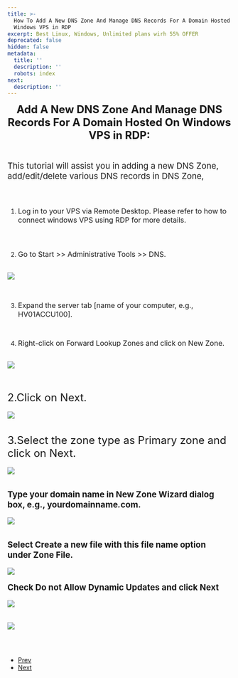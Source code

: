 ```yaml
---
title: >-
  How To Add A New DNS Zone And Manage DNS Records For A Domain Hosted On
  Windows VPS in RDP
excerpt: Best Linux, Windows, Unlimited plans wirh 55% OFFER
deprecated: false
hidden: false
metadata:
  title: ''
  description: ''
  robots: index
next:
  description: ''
---
```

<div itemprop="articleBody">
    <div style="text-align: left;">
        <p style="text-align: center;"><span style="font-size: 18pt;"><span style="font-size: 18pt;"><b> Add A New DNS Zone And Manage DNS Records For A Domain Hosted On Windows VPS in </b> <b>RDP:<br /><br /></b></span></span>
        </p>
        <p style="text-align: left;"><span style="font-weight: 400; font-size: 14pt;">This tutorial will assist you in adding a new DNS Zone, add/edit/delete various DNS records in DNS Zone,</span></p> <span style="font-size: 18pt;"><span style="font-size: 18pt;"><b><br /></b></span></span>
        <ol style="text-align: left;">
            <li><span style="font-weight: 400; font-size: 12pt;"> Log in to your VPS via Remote Desktop. Please refer to how to connect windows VPS using RDP for more details.</span></li>
        </ol> <span style="font-size: 18pt;"><span style="font-size: 18pt;"><b><br /></b></span></span>
        <ol start="2">
            <li style="text-align: left;"><span style="font-weight: 400; font-size: 12pt;"> Go to Start &gt;&gt; Administrative Tools &gt;&gt; DNS.</span></li>
        </ol>
        <br /><img style="display: block; margin-left: auto; margin-right: auto;" src="https://image.hostingraja.in/images/helphostingraja/add-new-dns-one.webp" />
        <br />
        <br />
        <ol start="3">
            <li style="text-align: left;"><span style="font-weight: 400; font-size: 12pt;"> Expand the server tab [name of your computer, e.g., HV01ACCU100].</span></li>
        </ol>
        <br />
        <ol style="text-align: left;" start="4">
            <li><span style="font-weight: 400; font-size: 12pt;"> Right-click on Forward Lookup Zones and click on New Zone.</span></li>
        </ol>
        <br /><img style="display: block; margin-left: auto; margin-right: auto;" src="https://image.hostingraja.in/images/helphostingraja/add-new-dns-two.webp" />
        <br />
        <br />
        <br /><span style="font-weight: 400; font-size: 18pt;">2.Click on Next.</span>
        <br />
        <br /><img style="display: block; margin-left: auto; margin-right: auto;" src="https://image.hostingraja.in/images/helphostingraja/add-new-dns-three.webp" />
        <br />
        <br /><span style="font-weight: 400; font-size: 18pt;">3.Select the zone type as Primary zone and click on Next.</span>
        <br />
        <br /><img style="display: block; margin-left: auto; margin-right: auto;" src="https://image.hostingraja.in/images/helphostingraja/add-new-dns-four.webp" />
        <br />
        <br /><span style="font-size: 14pt;"><strong> Type your domain name in New Zone Wizard dialog box, e.g., yourdomainname<i>.</i>com.</strong></span>
        <br />
        <br /><img style="display: block; margin-left: auto; margin-right: auto;" src="https://image.hostingraja.in/images/helphostingraja/add-new-dns-five.webp" />
        <br />
        <br /><span style="font-size: 14pt;"><strong> Select Create a new file with this file name option under Zone File.</strong></span>
        <br />
        <br /><img style="display: block; margin-left: auto; margin-right: auto;" src="https://image.hostingraja.in/images/helphostingraja/add-new-dns-six.webp" />
        <br /><span style="font-size: 14pt;"><strong> Check Do not Allow Dynamic Updates and click Next</strong></span>
        <br />
        <br /><img style="display: block; margin-left: auto; margin-right: auto;" src="https://image.hostingraja.in/images/helphostingraja/add-new-dns-seven.webp" />
        <br />
        <br /><img style="display: block; margin-left: auto; margin-right: auto;" src="https://image.hostingraja.in/images/helphostingraja/add-new-dns-eight.webp" />
        <br /><span style="font-size: 18pt;"><b><br /></b></span>
    </div>
</div>
<ul class="pager pagenav">
    <li class="previous">
        <a class="hasTooltip" title="How to Add A, MX, And Nameservers Records To DNS Zone" aria-label="Previous article: How to Add A, MX, And Nameservers Records To DNS Zone" href="/docs/how-to-add-a-mx-and-nameservers-records-to-dns-zone" rel="prev">
        <span class="icon-chevron-left" aria-hidden="true"></span> <span aria-hidden="true">Prev</span> </a>
    </li>
    <li class="next">
        <a class="hasTooltip" title="How to add domain and subdomain in Internet" aria-label="Next article: How to add domain and subdomain in Internet" href="/docs/how-to-add-domain-and-subdomain-in-internet" rel="next"> <span aria-hidden="true">Next</span> <span class="icon-chevron-right" aria-hidden="true"></span> </a>
    </li>
</ul>